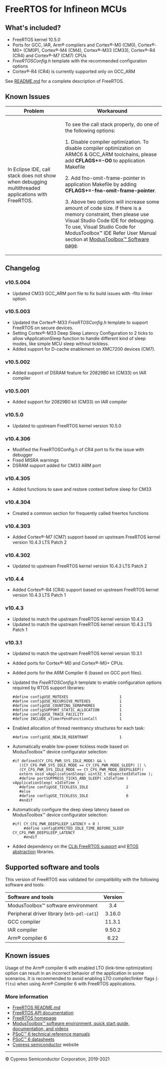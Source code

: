 # FreeRTOS for Infineon MCUs

## What's included?

- FreeRTOS kernel 10.5.0
- Ports for GCC, IAR, Arm&reg; compilers and Cortex&reg;-M0 (CM0), Cortex&reg;-M0+ (CM0P), Cortex&reg;-M4 (CM4), Cortex&reg;-M33 (CM33), Cortex&reg;-R4 (CR4) and Cortex&reg;-M7 (CM7) CPUs
- *FreeRTOSConfig.h* template with the recommended configuration options
- Cortex&reg;-R4 (CR4) is currently supported only on GCC_ARM

See [README.md](./README.md) for a complete description of FreeRTOS.

## Known Issues
| Problem | Workaround |
| ------- | ---------- |
| In Eclipse IDE, call stack does not show when debugging multithreaded applications with FreeRTOS. | <p> To see the call stack properly, do one of the following options:</p> <p>1. Disable compiler optimization. To disable compiler optimization on ARMC6 & GCC_ARM toolchains, please add <b>CFLAGS+=-O0</b> to application Makefile</p><p>2. Add fno-omit-frame-pointer in application Makefile by adding <b>CFLAGS+=-fno-omit-frame-pointer</b>.</p><p> 3. Above two options will increase some amount of code size. If there is a memory constraint, then please use Visual Studio Code IDE for debugging. To use, Visual Studio Code for ModusToolbox&trade; IDE Refer User Manual section at [ModusToolbox&trade; Software page](https://www.infineon.com/cms/en/design-support/tools/sdk/modustoolbox-software/?gad_source=1&gclid=CjwKCAjw17qvBhBrEiwA1rU9w5xTYwo11nLYqYNEXBi1i4tmOyH5sadgBM1QXq5VSh7eOgmbzeGi-hoCtacQAvD_BwE&gclsrc=aw.ds). </p> |

## Changelog

### v10.5.004

- Updated CM33 GCC_ARM port file to fix build issues with -flto linker option.

### v10.5.003

- Updated the Cortex&reg;-M33 *FreeRTOSConfig.h* template to support FreeRTOS on secure devices.
- Setting Cortex&reg;-M33 Deep Sleep Latency Configuration to 2 ticks to allow vApplicationSleep function to handle different kind of sleep modes, like simple MCU sleep without tickless.
- Added support for D-cache enablement on XMC7200 devices (CM7).

### v10.5.002

- Added support of DSRAM feature for 20829B0 kit (CM33) on IAR compiler

### v10.5.001

- Added support for 20829B0 kit (CM33) on IAR compiler

### v10.5.0

- Updated to upstream FreeRTOS kernel version 10.5.0

### v10.4.306

- Modified the FreeRTOSConfig.h of CR4 port to fix the issue with debugger
- Fixed MISRA warnings
- DSRAM support added for CM33 ARM port

### v10.4.305

- Added functions to save and restore context before sleep for CM33

### v10.4.304

- Created a common section for frequently called freertos functions

### v10.4.303

- Added Cortex&reg;-M7 (CM7) support based on upstream FreeRTOS kernel version 10.4.3 LTS Patch 2

### v10.4.302

- Updated to upstream FreeRTOS kernel version 10.4.3 LTS Patch 2

### v10.4.4

- Added Cortex&reg;-R4 (CR4) support based on upstream FreeRTOS kernel version 10.4.3 LTS Patch 1

### v10.4.3

- Updated to match the upstream FreeRTOS kernel version 10.4.3
- Updated to match the upstream FreeRTOS kernel version 10.4.3 LTS Patch 1

### v10.3.1

- Updated to match the upstream FreeRTOS kernel version 10.3.1
- Added ports for Cortex&reg;-M0 and Cortex&reg;-M0+ CPUs.
- Added ports for the ARM Compiler 6 (based on GCC port files).
- Updated the *FreeRTOSConfig.h* template to enable configuration options required by RTOS support libraries:

   ```
   #define configUSE_MUTEXES                       1
   #define configUSE_RECURSIVE_MUTEXES             1
   #define configUSE_COUNTING_SEMAPHORES           1
   #define configSUPPORT_STATIC_ALLOCATION         1
   #define configUSE_TRACE_FACILITY                1
   #define INCLUDE_xTimerPendFunctionCall          1
   ```

- Enabled allocation of thread reentrancy structures for each task:

   ```
   #define configUSE_NEWLIB_REENTRANT              1
   ```

- Automatically enable low-power tickless mode based on ModusToolbox&trade; device configurator selection:

   ```
   #if defined(CY_CFG_PWR_SYS_IDLE_MODE) && \
      ((CY_CFG_PWR_SYS_IDLE_MODE == CY_CFG_PWR_MODE_SLEEP) || \
      (CY_CFG_PWR_SYS_IDLE_MODE == CY_CFG_PWR_MODE_DEEPSLEEP))
      extern void vApplicationSleep( uint32_t xExpectedIdleTime );
      #define portSUPPRESS_TICKS_AND_SLEEP( xIdleTime ) vApplicationSleep( xIdleTime )
      #define configUSE_TICKLESS_IDLE                 2
      #else
      #define configUSE_TICKLESS_IDLE                 0
      #endif
   ```

- Automatically configure the deep sleep latency based on ModusToolbox&trade; device configurator selection:

   ```
   #if( CY_CFG_PWR_DEEPSLEEP_LATENCY > 0 )
        #define configEXPECTED_IDLE_TIME_BEFORE_SLEEP   CY_CFG_PWR_DEEPSLEEP_LATENCY
        #endif
   ```

- Added dependency on the [CLib FreeRTOS support](https://github.com/Infineon/clib-support) and [RTOS abstraction](https://github.com/Infineon/abstraction-rtos) libraries.


## Supported software and tools

This version of FreeRTOS was validated for compatibility with the following software and tools:

| Software and tools                                      | Version |
| :---                                                    | :----:  |
| ModusToolbox&trade; software environment                | 3.4     |
| Peripheral driver library (`mtb-pdl-cat1`)              | 3.16.0  |
| GCC compiler                                            | 11.3.1  |
| IAR compiler                                            | 9.50.2  |
| Arm&reg; compiler 6                                     | 6.22    |


## Known issues

Usage of the Arm&reg; compiler 6 with enabled LTO (link-time optimization) option can result in an incorrect behavior of the application in some scenarios. It is recommended to avoid enabling LTO compiler/linker flags (`-flto`)
when using Arm&reg; Compiler 6 with FreeRTOS applications.

### More information

- [FreeRTOS README.md](./README.md)
- [FreeRTOS API documentation](http://www.freertos.org/a00106.html)
- [FreeRTOS homepage](https://www.freertos.org/index.html)
- [ModusToolbox&trade; software environment, quick start guide, documentation, and videos](https://www.cypress.com/products/modustoolbox-software-environment)
- [PSoC&trade; 6 technical reference manuals](https://www.cypress.com/search/all?f%5B0%5D=meta_type%3Atechnical_documents&f%5B1%5D=resource_meta_type%3A583&f%5B2%5D=field_related_products%3A114026)
- [PSoC&trade; 6 datasheets](https://www.cypress.com/search/all?f%5B0%5D=meta_type%3Atechnical_documents&f%5B1%5D=field_related_products%3A114026&f%5B2%5D=resource_meta_type%3A575)
- [Cypress semiconductor](http://www.cypress.com) website
---
© Cypress Semiconductor Corporation, 2019-2021
